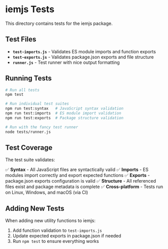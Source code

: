 # iemjs Tests

This directory contains tests for the iemjs package.

## Test Files

- **`test-imports.js`** - Validates ES module imports and function exports
- **`test-exports.js`** - Validates package.json exports and file structure  
- **`runner.js`** - Test runner with nice output formatting

## Running Tests

```bash
# Run all tests
npm test

# Run individual test suites
npm run test:syntax   # JavaScript syntax validation
npm run test:imports  # ES module import validation
npm run test:exports  # Package structure validation

# Run with the fancy test runner
node tests/runner.js
```

## Test Coverage

The test suite validates:

✅ **Syntax** - All JavaScript files are syntactically valid
✅ **Imports** - ES modules import correctly and export expected functions
✅ **Exports** - package.json exports configuration is valid
✅ **Structure** - All referenced files exist and package metadata is complete
✅ **Cross-platform** - Tests run on Linux, Windows, and macOS (via CI)

## Adding New Tests

When adding new utility functions to iemjs:

1. Add function validation to `test-imports.js`
2. Update expected exports in package.json if needed
3. Run `npm test` to ensure everything works
